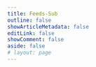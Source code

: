 ```yaml
---
title: Feeds-Sub
outline: false
showArticleMetadata: false
editLink: false
showComment: false
aside: false
# layout: page
---
```


<style src="./style.scss"></style>

<ClientOnly><FeedsSub /></ClientOnly>